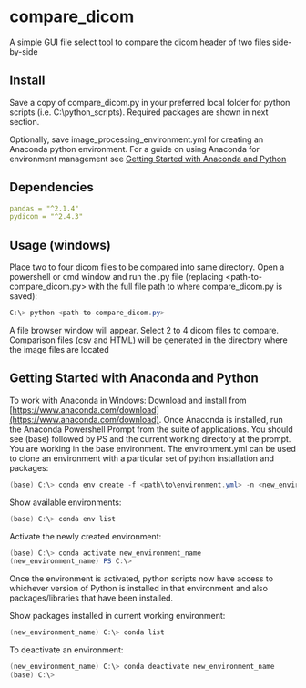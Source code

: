 # compare_dicom

A simple GUI file select tool to compare the dicom header of two files side-by-side

## Install

Save a copy of compare_dicom.py in your preferred local folder for python scripts (i.e. C:\python_scripts). Required packages are shown in next section.

Optionally, save image_processing_environment.yml for creating an Anaconda python environment. For a guide on using Anaconda for environment management see [Getting Started with Anaconda and Python](#getting-started-with-anaconda-and-python)

## Dependencies

```yml
pandas = "^2.1.4"
pydicom = "^2.4.3"
```
## Usage (windows)

Place two to four dicom files to be compared into same directory. Open a powershell or cmd window and run the .py file (replacing <path-to-compare_dicom.py> with the full file path to where compare_dicom.py is saved):

```powershell
C:\> python <path-to-compare_dicom.py> 
```

A file browser window will appear. Select 2 to 4 dicom files to compare. Comparison files (csv and HTML) will be generated in the directory where the image files are located

## Getting Started with Anaconda and Python

To work with Anaconda in Windows:
Download and install from [https://www.anaconda.com/download](https://www.anaconda.com/download).
Once Anaconda is installed, run the Anaconda Powershell Prompt from the suite of applications.
You should see (base) followed by PS and the current working directory at the prompt. You are working in the base environment.
The environment.yml can be used to clone an environment with a particular set of python installation and packages:

```powershell
(base) C:\> conda env create -f <path\to\environment.yml> -n <new_environment_name>
```

Show available environments:

```powershell
(base) C:\> conda env list
```

Activate the newly created environment:

```powershell
(base) C:\> conda activate new_environment_name
(new_environment_name) PS C:\>
```

Once the environment is activated, python scripts now have access to whichever version of Python is installed in that environment and also packages/libraries that have been installed.

Show packages installed in current working environment:

```powershell
(new_environment_name) C:\> conda list
```

To deactivate an environment:

```powershell
(new_environment_name) C:\> conda deactivate new_environment_name
(base) C:\>
```
